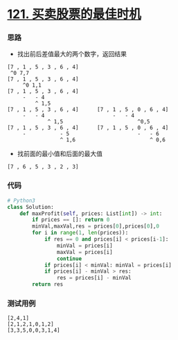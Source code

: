 # [121. 买卖股票的最佳时机](https://leetcode-cn.com/problems/best-time-to-buy-and-sell-stock/)

### 思路

- 找出前后差值最大的两个数字，返回结果

```
[7 , 1 , 5 , 3 , 6 , 4]
 ^0 7,7
[7 , 1 , 5 , 3 , 6 , 4]
     ^0 1,1
[7 , 1 , 5 , 3 , 6 , 4]
     -   - 4
         ^ 1,5
[7 , 1 , 5 , 3 , 6 , 4]      [7 , 1 , 5 , 0 , 6 , 4]
     -   - 4                      -   - 4
             ^ 1,5                        ^0,5
[7 , 1 , 5 , 3 , 6 , 4]      [7 , 1 , 5 , 0 , 6 , 4]
     -           - 5                      -   - 6
                 ^ 1,6                        ^ 0,6         
```

- 找前面的最小值和后面的最大值

```
[7 , 6 , 5 , 3 , 2 , 3]
```

### 代码

```Python
# Python3
class Solution:
    def maxProfit(self, prices: List[int]) -> int:
        if prices == []: return 0
        minVal,maxVal,res = prices[0],prices[0],0
        for i in range(1, len(prices)):
            if res == 0 and prices[i] < prices[i-1]:
                minVal = prices[i]
                maxVal = prices[i]
                continue
            if prices[i] < minVal: minVal = prices[i] 
            if prices[i] - minVal > res: 
                res = prices[i] - minVal
        return res
```

### 测试用例

```
[2,4,1]
[2,1,2,1,0,1,2]
[3,3,5,0,0,3,1,4]
```

